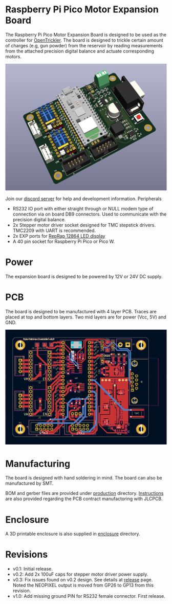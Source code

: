 # Raspberry Pi Pico Motor Expansion Board

The Raspberry Pi Pico Motor Expansion Board is designed to be used as the controller for [OpenTrickler](https://github.com/eamars/OpenTrickler). The board is designed to trickle certain amount of charges (e.g, gun powder) from the reservoir by reading measurements from the attached precision digital balance and actuate corresponding motors. 

![3d_view](resources/3d_view.png)

Join our [discord server](https://discord.gg/ZhdThA2vrW) for help and development information. 
Peripherals

* RS232 IO port with either straight through or NULL modem type of connection via on board DB9 connectors. Used to communicate with the precision digital balance. 
* 2x Stepper motor driver socket designed for TMC stepstick drivers. TMC2209 with UART is recommended. 
* 2x EXP ports for [RepRap 12864 LED display](https://reprap.org/wiki/RepRapDiscount_Full_Graphic_Smart_Controller)
* A 40 pin socket for Raspberry Pi Pico or Pico W. 

# Power

The expansion board is designed to be powered by 12V or 24V DC supply. 

# PCB

The board is designed to be manufactured with 4 layer PCB. Traces are placed at top and bottom layers. Two mid layers are for power (Vcc, 5V) and GND. 

![top_view](resources/top_view.png)

# Manufacturing

The board is designed with hand soldering in mind. The board can also be manufactured by SMT. 

BOM and gerber files are provided under [production](production) directory. [Instructions](production/README.md) are also provided regarding the PCB contract manufactoring with JLCPCB. 

# Enclosure

A 3D printable enclosure is also supplied in [enclosure](enclosure) directory. 

# Revisions

* v0.1: Initial release.
* v0.2: Add 2x 100uF caps for stepper motor driver power supply. 
* v0.3: Fix issues found on v0.2 design. See details at [release](https://github.com/eamars/RaspberryPi-Pico-Motor-Expansion-Board/releases/tag/v0.3) page. 
  Noted the NEOPIXEL output is moved from GP26 to GP13 from this revision. 
* v1.0: Add missing ground PIN for RS232 female connector. First release. 


